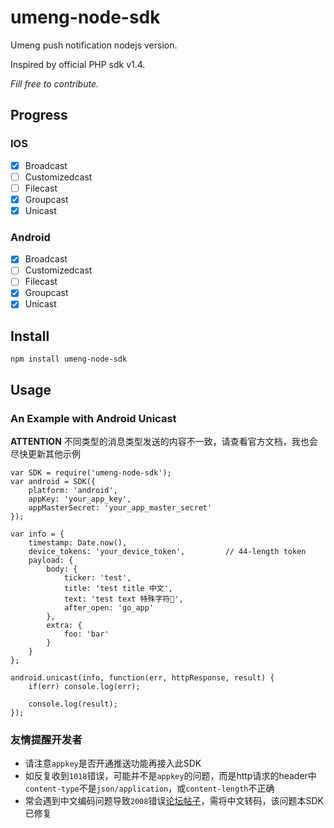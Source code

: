 # umeng-node-sdk
Umeng push notification nodejs version.

Inspired by official PHP sdk v1.4.

*Fill free to contribute.*

## Progress

### IOS

- [x] Broadcast
- [ ] Customizedcast
- [ ] Filecast
- [x] Groupcast
- [x] Unicast

### Android

- [x] Broadcast
- [ ] Customizedcast
- [ ] Filecast
- [x] Groupcast
- [x] Unicast

## Install

`npm install umeng-node-sdk`

## Usage

### An Example with Android Unicast
**ATTENTION** 不同类型的消息类型发送的内容不一致，请查看官方文档，我也会尽快更新其他示例 


	var SDK = require('umeng-node-sdk');
	var android = SDK({ 
		platform: 'android',
		appKey: 'your_app_key', 
		appMasterSecret: 'your_app_master_secret' 
	});

	var info = {
		timestamp: Date.now(),
		device_tokens: 'your_device_token',			// 44-length token
		payload: {
			body: {
				ticker: 'test',
				title: 'test title 中文',
				text: 'test text 特殊字符🐶',
				after_open: 'go_app'
			},
			extra: {
				foo: 'bar'
			}
		}
	};

	android.unicast(info, function(err, httpResponse, result) {
		if(err) console.log(err);

		console.log(result);
	});


### 友情提醒开发者
- 请注意`appkey`是否开通推送功能再接入此SDK
- 如反复收到`1018`错误，可能并不是`appkey`的问题，而是http请求的header中`content-type`不是`json/application`，或`content-length`不正确
- 常会遇到中文编码问题导致`2008`错误[论坛帖子](http://bbs.umeng.com/thread-6928-1-1.html)，需将中文转码，该问题本SDK已修复
